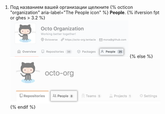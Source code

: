1. Под названием вашей организации щелкните
{% octicon "organization" aria-label="The People icon" %} **People**.
  {% ifversion fpt or ghes > 3.2 %}
  ![The People tab](/assets/images/help/organizations/organization-people-tab-with-overview-tab.png)
  {% else %}
  ![The People tab](/assets/images/help/organizations/organization-people-tab.png)
  {% endif %}
